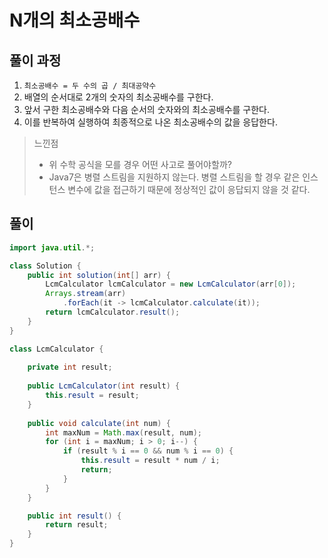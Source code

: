 # N개의 최소공배수

## 풀이 과정
1. `최소공배수 = 두 수의 곱 / 최대공약수`
2. 배열의 순서대로 2개의 숫자의 최소공배수를 구한다.
3. 앞서 구한 최소공배수와 다음 순서의 숫자와의 최소공배수를 구한다.
4. 이를 반복하여 실행하여 최종적으로 나온 최소공배수의 값을 응답한다.

> 느낀점
> - 위 수학 공식을 모를 경우 어떤 사고로 풀어야할까?
> - Java7은 병렬 스트림을 지원하지 않는다. 병렬 스트림을 할 경우 같은 인스턴스 변수에 값을 접근하기 때문에 정상적인 값이 응답되지 않을 것 같다.

## 풀이
```java
import java.util.*;

class Solution {
    public int solution(int[] arr) {
        LcmCalculator lcmCalculator = new LcmCalculator(arr[0]);    
        Arrays.stream(arr)
            .forEach(it -> lcmCalculator.calculate(it));
        return lcmCalculator.result();
    }
}

class LcmCalculator {
    
    private int result;
    
    public LcmCalculator(int result) {
        this.result = result;
    }
    
    public void calculate(int num) {
        int maxNum = Math.max(result, num);
        for (int i = maxNum; i > 0; i--) {
            if (result % i == 0 && num % i == 0) {
                this.result = result * num / i;
                return;
            }
        }
    }

    public int result() {
        return result;
    }
}
```